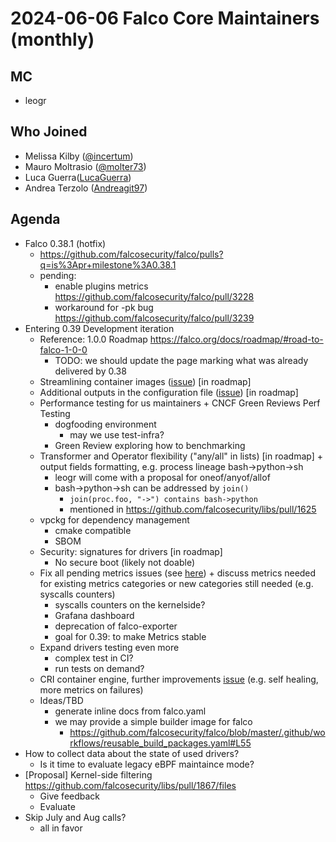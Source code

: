 # 2024-06-06 Falco Core Maintainers (monthly)

## MC

- leogr

## Who Joined

- Melissa Kilby ([@incertum](https://github.com/incertum))
- Mauro Moltrasio ([@molter73](https://github.com/molter73))
- Luca Guerra([LucaGuerra](https://github.com/LucaGuerra))
- Andrea Terzolo ([Andreagit97](https://github.com/Andreagit97))

## Agenda

- Falco 0.38.1 (hotfix)
    - https://github.com/falcosecurity/falco/pulls?q=is%3Apr+milestone%3A0.38.1
    - pending:
        - enable plugins metrics https://github.com/falcosecurity/falco/pull/3228
        - workaround for -pk bug https://github.com/falcosecurity/falco/pull/3239
- Entering 0.39 Development iteration
    - Reference: 1.0.0 Roadmap https://falco.org/docs/roadmap/#road-to-falco-1-0-0
        - TODO: we should update the page marking what was already delivered by 0.38
    - Streamlining container images ([issue](https://github.com/falcosecurity/falco/issues/3165)) [in roadmap]
    - Additional outputs in the configuration file ([issue](https://github.com/falcosecurity/falco/issues/3235)) [in roadmap]
    - Performance testing for us maintainers + CNCF Green Reviews Perf Testing
        - dogfooding environment
            - may we use test-infra?
        - Green Review exploring how to benchmarking
    - Transformer and Operator flexibility ("any/all" in lists) [in roadmap] + output fields formatting, e.g. process lineage bash->python->sh
        - leogr will come with a proposal for oneof/anyof/allof
        - bash->python->sh can be addressed by `join()`
            - `join(proc.foo, "->") contains bash->python`
            - mentioned in https://github.com/falcosecurity/libs/pull/1625
    - vpckg for dependency management
        - cmake compatible
        - SBOM
    - Security: signatures for drivers [in roadmap]
        - No secure boot (likely not doable)
    - Fix all pending metrics issues (see [here](https://github.com/falcosecurity/falco/issues/3194)) + discuss metrics needed for existing metrics categories or new categories still needed (e.g. syscalls counters)
        - syscalls counters on the kernelside?
        - Grafana dashboard
        - deprecation of falco-exporter
        - goal for 0.39: to make Metrics stable
    - Expand drivers testing even more
        - complex test in CI?
        - run tests on demand?
    - CRI container engine, further improvements [issue](https://github.com/falcosecurity/libs/issues/1589) (e.g. self healing, more metrics on failures)
    - Ideas/TBD
        - generate inline docs from falco.yaml
        - we may provide a simple builder image for falco
            - https://github.com/falcosecurity/falco/blob/master/.github/workflows/reusable_build_packages.yaml#L55
- How to collect data about the state of used drivers?
    - Is it time to evaluate legacy eBPF maintaince mode?
- [Proposal] Kernel-side filtering https://github.com/falcosecurity/libs/pull/1867/files
    - Give feedback
    - Evaluate
- Skip July and Aug calls?
    - all in favor
